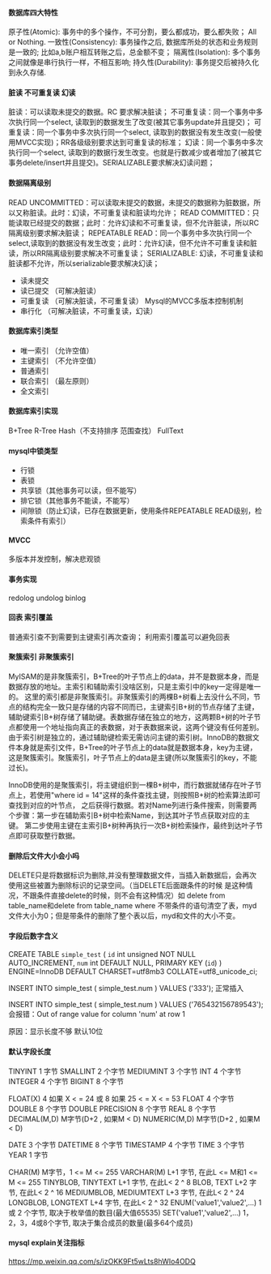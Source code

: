 #### 数据库四大特性
原子性(Atomic): 事务中的多个操作，不可分割，要么都成功，要么都失败； All or Nothing.
一致性(Consistency): 事务操作之后, 数据库所处的状态和业务规则是一致的; 比如a,b账户相互转账之后，总金额不变；
隔离性(Isolation): 多个事务之间就像是串行执行一样，不相互影响;
持久性(Durability): 事务提交后被持久化到永久存储.

#### 脏读 不可重复读 幻读
脏读：可以读取未提交的数据。RC 要求解决脏读；
不可重复读：同一个事务中多次执行同一个select, 读取到的数据发生了改变(被其它事务update并且提交)；
可重复读：同一个事务中多次执行同一个select, 读取到的数据没有发生改变(一般使用MVCC实现)；RR各级级别要求达到可重复读的标准；
幻读：同一个事务中多次执行同一个select, 读取到的数据行发生改变。也就是行数减少或者增加了(被其它事务delete/insert并且提交)。SERIALIZABLE要求解决幻读问题；

#### 数据隔离级别
READ UNCOMMITTED：可以读取未提交的数据，未提交的数据称为脏数据，所以又称脏读。此时：幻读，不可重复读和脏读均允许；
READ COMMITTED：只能读取已经提交的数据；此时：允许幻读和不可重复读，但不允许脏读，所以RC隔离级别要求解决脏读；
REPEATABLE READ：同一个事务中多次执行同一个select,读取到的数据没有发生改变；此时：允许幻读，但不允许不可重复读和脏读，所以RR隔离级别要求解决不可重复读；
SERIALIZABLE: 幻读，不可重复读和脏读都不允许，所以serializable要求解决幻读；
- 读未提交
- 读已提交 （可解决脏读）
- 可重复读 （可解决脏读，不可重复读）  Mysql的MVCC多版本控制机制
- 串行化 （可解决脏读，不可重复读，幻读）

#### 数据库索引类型
- 唯一索引 （允许空值）
- 主键索引 （不允许空值）
- 普通索引
- 联合索引 （最左原则）
- 全文索引

#### 数据库索引实现
B+Tree
R-Tree
Hash（不支持排序 范围查找）
FullText

#### mysql中锁类型
- 行锁
- 表锁
- 共享锁（其他事务可以读，但不能写）
- 排它锁（其他事务不能读，不能写）
- 间隙锁（防止幻读，已存在数据更新，使用条件REPEATABLE READ级别，检索条件有索引）

#### MVCC
多版本并发控制，解决悲观锁

#### 事务实现
redolog undolog binlog

#### 回表 索引覆盖
普通索引查不到需要到主键索引再次查询；
利用索引覆盖可以避免回表

#### 聚簇索引 非聚簇索引
MyISAM的是非聚簇索引，B+Tree的叶子节点上的data，并不是数据本身，而是数据存放的地址。主索引和辅助索引没啥区别，只是主索引中的key一定得是唯一的。
这里的索引都是非聚簇索引。非聚簇索引的两棵B+树看上去没什么不同，节点的结构完全一致只是存储的内容不同而已，主键索引B+树的节点存储了主键，
辅助键索引B+树存储了辅助键。表数据存储在独立的地方，这两颗B+树的叶子节点都使用一个地址指向真正的表数据，对于表数据来说，这两个键没有任何差别。
由于索引树是独立的，通过辅助键检索无需访问主键的索引树。InnoDB的数据文件本身就是索引文件，B+Tree的叶子节点上的data就是数据本身，key为主键，
这是聚簇索引。聚簇索引，叶子节点上的data是主键(所以聚簇索引的key，不能过长)。

InnoDB使用的是聚簇索引，将主键组织到一棵B+树中，而行数据就储存在叶子节点上，若使用"where id = 14"这样的条件查找主键，则按照B+树的检索算法即可查找到对应的叶节点，
之后获得行数据。若对Name列进行条件搜索，则需要两个步骤：第一步在辅助索引B+树中检索Name，到达其叶子节点获取对应的主键。
第二步使用主键在主索引B+树种再执行一次B+树检索操作，最终到达叶子节点即可获取整行数据。

#### 删除后文件大小会小吗
DELETE只是将数据标识为删除,并没有整理数据文件，当插入新数据后，会再次使用这些被置为删除标识的记录空间。（当DELETE后面跟条件的时候 是这种情况，不跟条件直接delete的时候，则不会有这种情况）如
delete from table_name和delete from table_name where 不带条件的语句清空了表，myd文件大小为0；但是带条件的删除了整个表以后，myd和文件的大小不变。

#### 字段后数字含义
CREATE TABLE `simple_test` (
`id` int unsigned NOT NULL AUTO_INCREMENT,
`num` int DEFAULT NULL,
PRIMARY KEY (`id`)
) ENGINE=InnoDB DEFAULT CHARSET=utf8mb3 COLLATE=utf8_unicode_ci;

INSERT INTO simple_test ( simple_test.num ) VALUES ('333');
正常插入

INSERT INTO simple_test ( simple_test.num ) VALUES ('765432156789543');
会报错：Out of range value for column 'num' at row 1

原因：显示长度不够  默认10位

#### 默认字段长度
TINYINT 1 字节
SMALLINT 2 个字节
MEDIUMINT 3 个字节
INT 4 个字节
INTEGER 4 个字节
BIGINT 8 个字节

FLOAT(X) 4 如果 X < = 24 或 8 如果 25 < = X < = 53
FLOAT 4 个字节
DOUBLE 8 个字节
DOUBLE PRECISION 8 个字节
REAL 8 个字节
DECIMAL(M,D) M字节(D+2 , 如果M < D)
NUMERIC(M,D) M字节(D+2 , 如果M < D)

DATE 3 个字节
DATETIME 8 个字节
TIMESTAMP 4 个字节
TIME 3 个字节
YEAR 1 字节

CHAR(M) M字节，1 <= M <= 255
VARCHAR(M) L+1 字节, 在此L <= M和1 <= M <= 255
TINYBLOB, TINYTEXT L+1 字节, 在此L< 2 ^ 8
BLOB, TEXT L+2 字节, 在此L< 2 ^ 16
MEDIUMBLOB, MEDIUMTEXT L+3 字节, 在此L< 2 ^ 24
LONGBLOB, LONGTEXT L+4 字节, 在此L< 2 ^ 32
ENUM('value1','value2',...) 1 或 2 个字节, 取决于枚举值的数目(最大值65535)
SET('value1','value2',...) 1，2，3，4或8个字节, 取决于集合成员的数量(最多64个成员)

#### mysql explain关注指标
https://mp.weixin.qq.com/s/izOKK9Ft5wLts8hWIo4ODQ